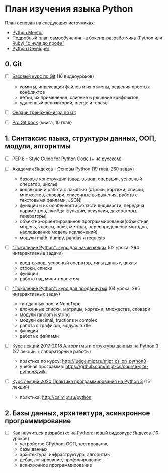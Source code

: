# План изучения языка Python

План основан на следующих источниках:
- [Python Mentor](https://pymentor.org/)
- [Подробный план самообучения на бэкенд-разработчика (Python или Ruby) "c нуля до профи"⁠⁠](https://pikabu.ru/story/podrobnyiy_plan_samoobucheniya_na_byekendrazrabotchika_python_ili_ruby_c_nulya_do_profi_9000782)  
- [Python Developer](https://roadmap.sh/python)


## 0. Git

- [ ] [Базовый курс по Git](https://youtube.com/playlist?list=PLIU76b8Cjem5B3sufBJ_KFTpKkMEvaTQR) (16 видеоуроков)  
   - комиты, индексации файлов и их отмены, решения простых конфликтов
   - ветки, их применение, слияние и решение конфликтов
   - удаленный репозиторий, merge и rebase

- [ ] [Онлайн тренажер-игра по Git](https://learngitbranching.js.org/)

- [ ] [Pro Git book](https://git-scm.com/book/ru/v2) (книга, 10 глав)


## 1. Синтаксис языка, структуры данных, ООП, модули, алгоритмы

- [ ] [PEP 8 – Style Guide for Python Code](https://peps.python.org/pep-0008/) ([+ на русском](https://pythonworld.ru/osnovy/pep-8-rukovodstvo-po-napisaniyu-koda-na-python.html))

- [ ] [Академия Яндекса - Основы Python](https://academy.yandex.ru/handbook/python/) (19 глав, 260 задач)
   - базовые конструкции (ввод-вывод, операции, условный оператор, циклы)
   - коллекции и работа с памятью (строки, кортежи, списки, множества, словари, списочные выражения, работа с текстовыми файлами, JSON)
   - функции и их особенности(области видимости, передача параметров, лямбда-функции, рекурсии, декораторы, генераторы)
   - объектно-ориентированное программирование(объектная модель, классы, поля, методы, переопределение методов, наследование модель исключений)
   - модули math, numpy, pandas и requests
   
- [ ] ["Поколение Python": курс для начинающих](https://stepik.org/course/58852/promo) (62 урока, 294 интерактивные задачи)
   - ввод-вывод, условный оператор, типы данных, циклы
   - строки, списки
   - функции
   - работа над мини-проектом

- [ ] ["Поколение Python": курс для продвинутых](https://stepik.org/course/68343/promo) (64 урока, 285 интерактивных задач)
   - тип данных bool и NoneType
   - вложенные списки, матрицы, кортежи, множества, словари
   - модули random и string
   - модули decimal, fractions и complex
   - работа с графикой, модуль turtle
   - функции
   - работа с файлами

- [ ] [Курс лекций 2017-2018 Алгоритмы и структуры данных на Python 3](https://youtube.com/playlist?list=PLRDzFCPr95fK7tr47883DFUbm4GeOjjc0) (27 лекций + лабораторные работы)
   - практика по курсу: http://judge.mipt.ru/mipt_cs_on_python3  
   - учебная программа: https://github.com/mipt-cs/course-site-python3/wiki  

- [ ] [Курс лекций 2020 Практика программирования на Python 3](https://www.youtube.com/playlist?list=PLRDzFCPr95fIDJUvFxvzWxg-V9BmZlMMe) (15 лекций)
   - практика: http://cs.mipt.ru/python


## 2. Базы данных, архитектура, асинхронное программирование

- [ ] [Как научиться разработке на Python: новый видеокурс Яндекса](https://habr.com/ru/companies/yandex/articles/498856/) (10 уроков)
   - устройство CPython, ООП, тестирование
   - базы данных
   - архитектура, инфраструктура, алгоритмы
   - дебаг, логирование, профилирование 
   - асинхронное программирование 
